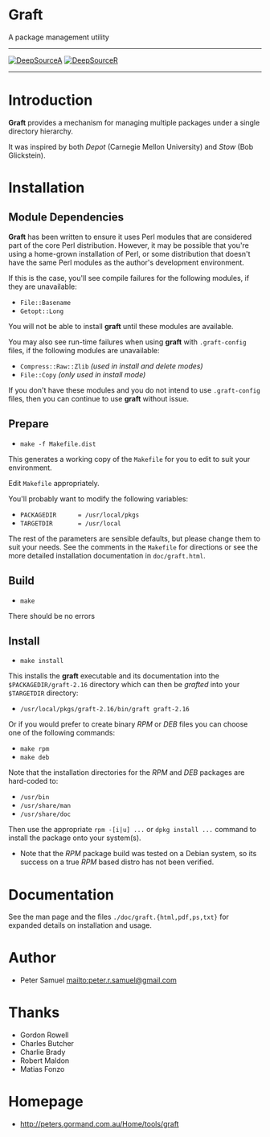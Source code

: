# **Graft**

A package management utility

----------------------------

[![DeepSourceA](https://deepsource.io/gh/johnsonjh/graft.svg/?label=active+issues)](https://deepsource.io/gh/johnsonjh/graft/?ref=repository-badge)
[![DeepSourceR](https://deepsource.io/gh/johnsonjh/graft.svg/?label=resolved+issues)](https://deepsource.io/gh/johnsonjh/graft/?ref=repository-badge)

----------------------------

# Introduction

**Graft** provides a mechanism for managing multiple packages under a single directory hierarchy. 

It was inspired by both *Depot* (Carnegie Mellon University) and *Stow* (Bob Glickstein).

# Installation

## Module Dependencies

**Graft** has been written to ensure it uses Perl modules that are considered part of the core Perl distribution. However, it may be possible that you're using a home-grown installation of Perl, or some distribution that doesn't have the same Perl modules as the author's development environment.

If this is the case, you'll see compile failures for the following modules, if they are unavailable:

* `File::Basename`
* `Getopt::Long`

You will not be able to install **graft** until these modules are available.

You may also see run-time failures when using **graft** with `.graft-config` files, if the following modules are unavailable:

* `Compress::Raw::Zlib`    *(used in install and delete modes)*
* `File::Copy`             *(only used in install mode)*

If you don't have these modules and you do not intend to use `.graft-config` files, then you can continue to use **graft** without issue.

## Prepare

* `make -f Makefile.dist`

This generates a working copy of the `Makefile` for you to edit to suit your environment.

Edit `Makefile` appropriately. 

You'll probably want to modify the following variables:

* `PACKAGEDIR      = /usr/local/pkgs`
* `TARGETDIR       = /usr/local`

The rest of the parameters are sensible defaults, but please change them to suit your needs. See the comments in the `Makefile` for directions or see the more detailed installation documentation in `doc/graft.html`.

## Build

* `make`

There should be no errors

## Install

* `make install`

This installs the **graft** executable and its documentation into the `$PACKAGEDIR/graft-2.16` directory which can then be *grafted* into your `$TARGETDIR` directory:

* `/usr/local/pkgs/graft-2.16/bin/graft graft-2.16`

Or if you would prefer to create binary *RPM* or *DEB* files you can choose one of the following commands:

* `make rpm`
* `make deb`

Note that the installation directories for the *RPM* and *DEB* packages are hard-coded to:

* `/usr/bin`
* `/usr/share/man`
* `/usr/share/doc`

Then use the appropriate `rpm -[i|u] ...` or `dpkg install ...` command to install the package onto your system(s).

* Note that the *RPM* package build was tested on a Debian system, so its success on a true *RPM* based distro has not been verified.

# Documentation

See the man page and the files `./doc/graft.{html,pdf,ps,txt}` for expanded details on installation and usage.

# Author

* Peter Samuel <mailto:peter.r.samuel@gmail.com>

# Thanks

* Gordon Rowell
* Charles Butcher
* Charlie Brady
* Robert Maldon
* Matias Fonzo

# Homepage

* http://peters.gormand.com.au/Home/tools/graft
